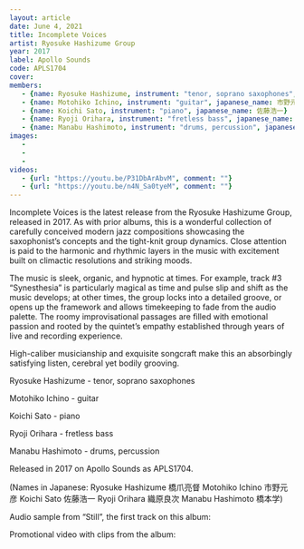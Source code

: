```yaml
---
layout: article
date: June 4, 2021
title: Incomplete Voices
artist: Ryosuke Hashizume Group
year: 2017
label: Apollo Sounds
code: APLS1704
cover: 
members:
   - {name: Ryosuke Hashizume, instrument: "tenor, soprano saxophones", japanese_name: 橋爪亮督, url: "http://www.ryohashizume.com/"}
   - {name: Motohiko Ichino, instrument: "guitar", japanese_name: 市野元彦}
   - {name: Koichi Sato, instrument: "piano", japanese_name: 佐藤浩一}
   - {name: Ryoji Orihara, instrument: "fretless bass", japanese_name: 織原良次}
   - {name: Manabu Hashimoto, instrument: "drums, percussion", japanese_name: 橋本学}
images:
   - 
   - 
   - 
videos: 
   - {url: "https://youtu.be/P31DbArAbvM", comment: ""}
   - {url: "https://youtu.be/n4N_Sa0tyeM", comment: ""}
---
```

Incomplete Voices is the latest release from the Ryosuke Hashizume Group, released in 2017. As with prior albums, this is a wonderful collection of carefully conceived modern jazz compositions showcasing the saxophonist’s concepts and the tight-knit group dynamics. Close attention is paid to the harmonic and rhythmic layers in the music with excitement built on climactic resolutions and striking moods.

The music is sleek, organic, and hypnotic at times. For example, track #3 “Synesthesia” is particularly magical as time and pulse slip and shift as the music develops; at other times, the group locks into a detailed groove, or opens up the framework and allows timekeeping to fade from the audio palette. The roomy improvisational passages are filled with emotional passion and rooted by the quintet’s empathy established through years of live and recording experience.

High-caliber musicianship and exquisite songcraft make this an absorbingly satisfying listen, cerebral yet bodily grooving.

Ryosuke Hashizume - tenor, soprano saxophones

Motohiko Ichino - guitar

Koichi Sato - piano

Ryoji Orihara - fretless bass

Manabu Hashimoto - drums, percussion

Released in 2017 on Apollo Sounds as APLS1704.

(Names in Japanese: Ryosuke Hashizume 橋爪亮督 Motohiko Ichino 市野元彦 Koichi Sato 佐藤浩一 Ryoji Orihara 織原良次 Manabu Hashimoto 橋本学)

Audio sample from “Still”, the first track on this album:

Promotional video with clips from the album:



